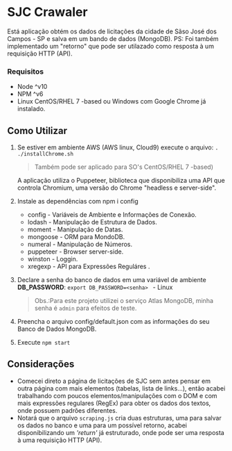 # SJC Crawaler
Está aplicação obtém os dados de licitações da cidade de Sãso José dos Campos - SP e salva em um bando de dados (MongoDB).
PS: Foi também implementado um "retorno" que pode ser utilazado como resposta à um requisição HTTP (API).

### Requisitos
- Node ^v10
- NPM ^v6
- Linux CentOS/RHEL 7 -based ou Windows com Google Chrome já instalado.

## Como Utilizar

 1. Se estiver em ambiente AWS (AWS linux, Cloud9) execute o arquivo:
    `. ./installChrome.sh` 
	 > Também pode ser aplicado para SO's CentOS/RHEL 7 -based)
    
    A aplicação utiliza o Puppeteer, biblioteca que disponibiliza uma
    API que controla Chromium, uma versão do Chrome "headless e
    server-side".
2. Instale as dependências com npm i config
	- config - Variáveis de Ambiente e Informações de Conexão.
	- lodash - Manipulação de Estrutura de Dados.
	- moment - Manipulação de Datas.
	- mongoose - ORM para MondoDB.
	- numeral - Manipulação de Números.
	- puppeteer - Browser server-side.
	- winston - Loggin.
	- xregexp - API para Expressões Reguláres .
3. Declare a senha do banco de dados em uma variável de ambiente **DB_PASSWORD**:  `export DB_PASSWORD=<senha> ` - Linux
	> Obs.:Para este projeto utilizei o serviço Atlas MongoDB, minha senha é `admin` para efeitos de teste.

4. Preencha o arquivo config/default.json com as informações do seu Banco de Dados MongoDB.

5. Execute `npm start`

## Considerações
- Comecei direto a página de licitações de SJC sem antes pensar em outra página com mais elementos (tabelas, lista de links...), então acabei trabalhando com poucos elementos/manipulações com o DOM e com mais expressões regulares (RegEx) para obter os dados dos textos, onde possuem padrões diferentes.
- Notará que o arquivo `scraping.js` cria duas estruturas, uma para salvar os dados no banco e uma para um possível retorno, acabei disponibilizando um *'return'* já estruturado, onde pode ser uma resposta à uma requisição HTTP (API).
